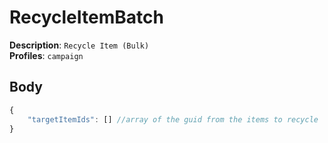 # RecycleItemBatch

**Description**: `Recycle Item (Bulk)` \
**Profiles**: `campaign`

## Body
```js
{
    "targetItemIds": [] //array of the guid from the items to recycle
}
```
